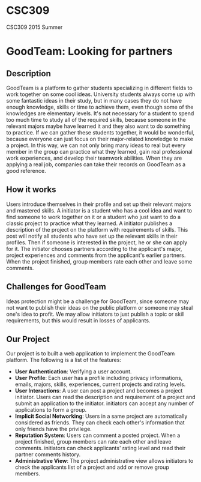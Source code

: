 # CSC309
CSC309 2015 Summer

# GoodTeam: Looking for partners

## Description
 GoodTeam is a platform to gather students specializing in different fields to work together on some cool ideas. University students always come up with some fantastic ideas in their study, but in many cases they do not have enough knowledge, skills or time to achieve them, even though some of the knowledges are elementary levels. It's not necessary for a student to spend too much time to study all of the required skills, because  someone in the relevant majors maybe have learned it and they also want to do something to practice. If we can gather these students together, it would be wonderful, because everyone can just focus on their major-related knowledge to make a project. In this way, we can not only bring many ideas to real but every member in the group can practice what they learned, gain real professional work experiences, and develop their teamwork abilities. When they are applying a real job, companies can take their records on GoodTeam as a good reference.

## How it works
 Users introduce themselves in their profile and set up their relevant majors and mastered skills. A initiator is a student who has a cool idea and want to find someone to work together on it or a student who just want to do a classic project to practice what they learned. A initiator publishes a description of the project on the platform with requirements of skills. This post will notify all students who have set up the relevant skills in their profiles. Then if someone is interested in the project, he or she can apply for it. The initiator chooses partners according to the applicant's major,  project experiences and comments from the applicant's earlier partners. When the project finished, group members rate each other and leave some comments.

## Challenges for GoodTeam
 Ideas protection might be a challenge for GoodTeam, since someone may not want to publish their ideas on the public platform or someone may steal one's idea to profit. We may allow initiators to just publish a topic or skill requirements, but this would result in losses of applicants.

## Our Project
 Our project is to built a web application to implement the GoodTeam platform. The following is a list of the features:

- **User Authentication**: Verifying a user account. 
- **User Profile**: Each user has a profile including privacy informations, emails, majors, skills, experiences, current projects and rating levels.
- **User Interactions**: A user can post a project and becomes a project initiator. Users can read the description and requirement of a project and submit an application to the initiator. initiators can accept any number of applications to form a group.
- **Implicit Social Networking**: Users in a same project are automatically considered as friends. They can check each other's information that only friends have the privilege.
- **Reputation System**: Users can comment a posted project. When a project finished, group members can rate each other and leave comments. initiators can check applicants' rating level and read their partner comments history.
- **Administrative View**: The project administrative view allows initiators to check the applicants list of a project and add or remove group members.


